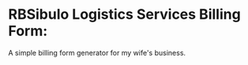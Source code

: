 # RBSibulo Logistics Services Billing Form:

A simple billing form generator for my wife's business. 